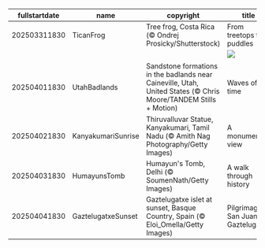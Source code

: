 |fullstartdate|name|copyright|title|image|
|--|--|--|--|--|
202503311830|TicanFrog|Tree frog, Costa Rica (© Ondrej Prosicky/Shutterstock)|From treetops to puddles|![](/en-IN/2025/04/202503311830TicanFrog.jpg)|
||||![](/en-IN/2025/04/.jpg)|
202504011830|UtahBadlands|Sandstone formations in the badlands near Caineville, Utah, United States (© Chris Moore/TANDEM Stills + Motion)|Waves of time|![](/en-IN/2025/04/202504011830UtahBadlands.jpg)|
202504021830|KanyakumariSunrise|Thiruvalluvar Statue, Kanyakumari, Tamil Nadu (© Amith Nag Photography/Getty Images)|A monumental view|![](/en-IN/2025/04/202504021830KanyakumariSunrise.jpg)|
202504031830|HumayunsTomb|Humayun's Tomb, Delhi (© SoumenNath/Getty Images)|A walk through history|![](/en-IN/2025/04/202504031830HumayunsTomb.jpg)|
202504041830|GaztelugatxeSunset|Gaztelugatxe islet at sunset, Basque Country, Spain (© Eloi_Omella/Getty Images)|Pilgrimage to San Juan de Gaztelugatxe|![](/en-IN/2025/04/202504041830GaztelugatxeSunset.jpg)|
